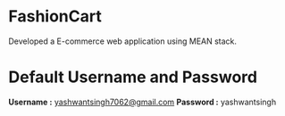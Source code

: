 # FashionCart
Developed a E-commerce web application using MEAN stack.

# Default Username and Password
**Username :** yashwantsingh7062@gmail.com
**Password :** yashwantsingh
